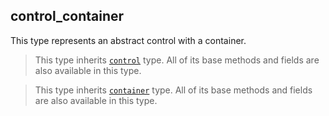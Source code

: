 ## control_container

This type represents an abstract control with a container.

> This type inherits [`control`](/api/gui/control "This type represents an abstract GUI control.") type. All of its base methods and fields are also available in this type.

> This type inherits [`container`](/api/gui/container "This type represents an abstract container.") type. All of its base methods and fields are also available in this type.